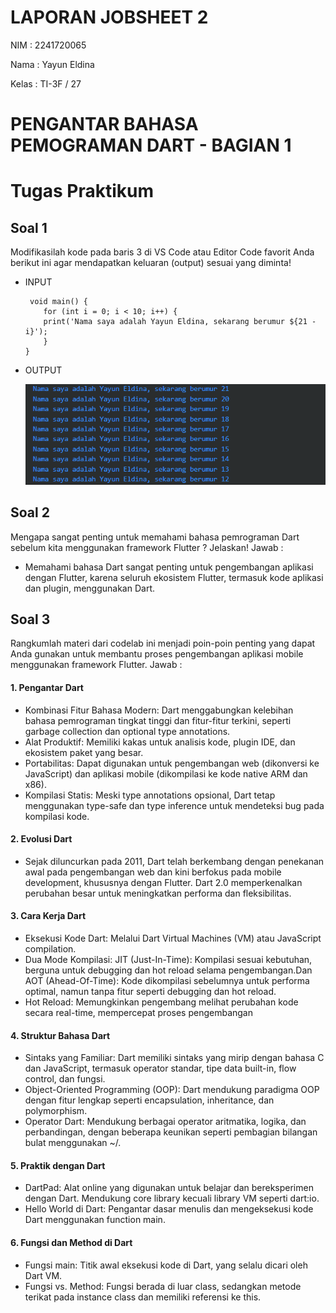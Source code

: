 # LAPORAN JOBSHEET 2 
NIM     : 2241720065

Nama    : Yayun Eldina

Kelas   : TI-3F / 27

# PENGANTAR BAHASA PEMOGRAMAN DART - BAGIAN 1
# Tugas Praktikum
## Soal 1
Modifikasilah kode pada baris 3 di VS Code atau Editor Code favorit Anda berikut ini agar mendapatkan keluaran (output) sesuai yang diminta!
* INPUT

    ```
     void main() {
        for (int i = 0; i < 10; i++) {
        print('Nama saya adalah Yayun Eldina, sekarang berumur ${21 - i}');
        }
    }
    ```

* OUTPUT

    <img src="img/output soal1.png">

## Soal 2
Mengapa sangat penting untuk memahami bahasa pemrograman Dart sebelum kita menggunakan framework Flutter ? Jelaskan!
Jawab :
* Memahami bahasa Dart sangat penting untuk pengembangan aplikasi dengan Flutter, karena seluruh ekosistem Flutter, termasuk kode aplikasi dan plugin, menggunakan Dart.

## Soal 3
Rangkumlah materi dari codelab ini menjadi poin-poin penting yang dapat Anda gunakan untuk membantu proses pengembangan aplikasi mobile menggunakan framework Flutter.
Jawab :
#### 1. Pengantar Dart
* Kombinasi Fitur Bahasa Modern: Dart menggabungkan kelebihan bahasa pemrograman tingkat tinggi dan fitur-fitur terkini, seperti garbage collection dan optional type annotations.
* Alat Produktif: Memiliki kakas untuk analisis kode, plugin IDE, dan ekosistem paket yang besar.
* Portabilitas: Dapat digunakan untuk pengembangan web (dikonversi ke JavaScript) dan aplikasi mobile (dikompilasi ke kode native ARM dan x86).
* Kompilasi Statis: Meski type annotations opsional, Dart tetap menggunakan type-safe dan type inference untuk mendeteksi bug pada kompilasi kode.
#### 2. Evolusi Dart
* Sejak diluncurkan pada 2011, Dart telah berkembang dengan penekanan awal pada pengembangan web dan kini berfokus pada mobile development, khususnya dengan Flutter. Dart 2.0 memperkenalkan perubahan besar untuk meningkatkan performa dan fleksibilitas.
#### 3. Cara Kerja Dart
* Eksekusi Kode Dart: Melalui Dart Virtual Machines (VM) atau JavaScript compilation.
* Dua Mode Kompilasi: JIT (Just-In-Time): Kompilasi sesuai kebutuhan, berguna untuk debugging dan hot reload selama pengembangan.Dan AOT (Ahead-Of-Time): Kode dikompilasi sebelumnya untuk performa optimal, namun tanpa fitur seperti debugging dan hot reload.
* Hot Reload: Memungkinkan pengembang melihat perubahan kode secara real-time, mempercepat proses pengembangan
#### 4. Struktur Bahasa Dart
* Sintaks yang Familiar: Dart memiliki sintaks yang mirip dengan bahasa C dan JavaScript, termasuk operator standar, tipe data built-in, flow control, dan fungsi.
* Object-Oriented Programming (OOP): Dart mendukung paradigma OOP dengan fitur lengkap seperti encapsulation, inheritance, dan polymorphism.
* Operator Dart: Mendukung berbagai operator aritmatika, logika, dan perbandingan, dengan beberapa keunikan seperti pembagian bilangan bulat menggunakan ~/.
#### 5. Praktik dengan Dart
* DartPad: Alat online yang digunakan untuk belajar dan bereksperimen dengan Dart. Mendukung core library kecuali library VM seperti dart:io.
* Hello World di Dart: Pengantar dasar menulis dan mengeksekusi kode Dart menggunakan function main.
#### 6. Fungsi dan Method di Dart
* Fungsi main: Titik awal eksekusi kode di Dart, yang selalu dicari oleh Dart VM.
* Fungsi vs. Method: Fungsi berada di luar class, sedangkan metode terikat pada instance class dan memiliki referensi ke this.
